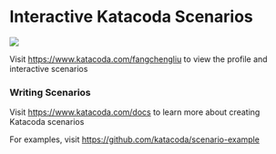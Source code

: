 # Interactive Katacoda Scenarios

[![](http://shields.katacoda.com/katacoda/fangchengliu/count.svg)](https://www.katacoda.com/fangchengliu "Get your profile on Katacoda.com")

Visit https://www.katacoda.com/fangchengliu to view the profile and interactive scenarios

### Writing Scenarios
Visit https://www.katacoda.com/docs to learn more about creating Katacoda scenarios

For examples, visit https://github.com/katacoda/scenario-example
